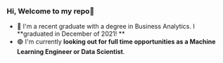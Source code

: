 ### Hi, Welcome to my repo👋

<!--
**veerak2/veerak2** is a ✨ _special_ ✨ repository because its `README.md` (this file) appears on your GitHub profile.
-->

- 🏫 I'm a recent graduate with a degree in Business Analytics. I **graduated in December of 2021! **
- 🟢 I'm  currently **looking out for full time opportunities as a Machine Learning Engineer or Data Scientist**. 

<!--
- 🔭 I’m currently working on ...
- 🌱 I’m currently learning ...
- 👯 I’m looking to collaborate on ...
- 🤔 I’m looking for help with ...
- 💬 Ask me about ...
- 📫 How to reach me: ...
- 😄 Pronouns: ...
- ⚡ Fun fact: ...
-->
